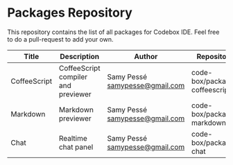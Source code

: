 Packages Repository
========

This repository contains the list of all packages for Codebox IDE. Feel free to do a pull-request to add your own.


| Title | Description | Author | Repository |
| ----- | ----------- | ------ | ---------- |
| CoffeeScript | CoffeeScript compiler and previewer | Samy Pessé <samypesse@gmail.com> | code-box/package-coffeescript |
| Markdown | Markdown previewer | Samy Pessé <samypesse@gmail.com> | code-box/package-markdown |
| Chat | Realtime chat panel | Samy Pessé <samypesse@gmail.com> | code-box/package-chat |
